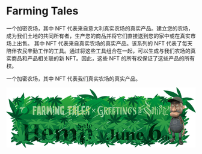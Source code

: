 # Farming Tales

一个加密农场，其中 NFT 代表来自意大利真实农场的真实产品。建立您的农场，成为我们土地的共同所有者，生产您的商品并将它们直接送到您的家中或在真实市场上出售。
其中 NFT 代表来自真实农场的真实产品。该系列的 NFT 代表了每天陪伴农民辛勤工作的工具。通过将这些工具组合在一起，可以生成与我们农场的真实商品和产品相关联的新 NFT。因此，这些 NFT 的所有权保证了这些产品的所有权。

一个加密农场，其中 NFT 代表我们真实农场的真实产品。

![FT_Sativa_Web](FT_Sativa_Web.png)

